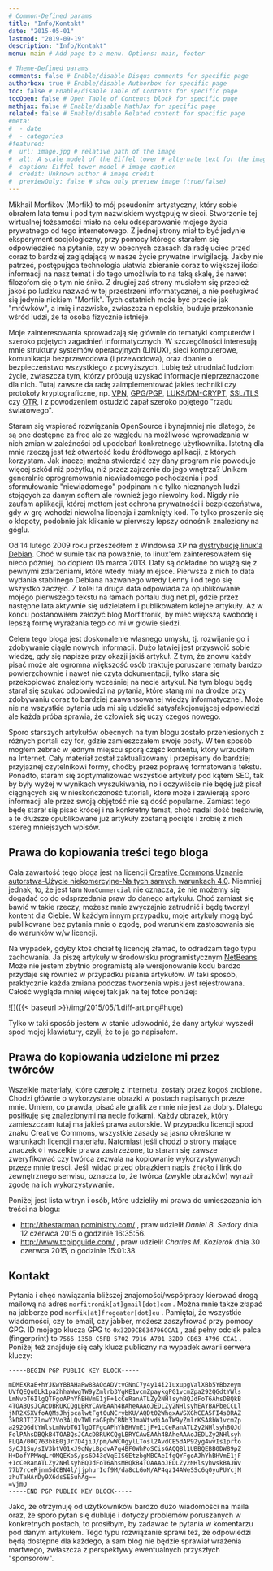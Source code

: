 ```yaml
---
# Common-Defined params
title: "Info/Kontakt"
date: "2015-05-01"
lastmod: "2019-09-19"
description: "Info/Kontakt"
menu: main # Add page to a menu. Options: main, footer

# Theme-Defined params
comments: false # Enable/disable Disqus comments for specific page
authorbox: true # Enable/disable Authorbox for specific page
toc: false # Enable/disable Table of Contents for specific page
tocOpen: false # Open Table of Contents block for specific page
mathjax: false # Enable/disable MathJax for specific page
related: false # Enable/disable Related content for specific page
#meta:
#  - date
#  - categories
#featured:
#  url: image.jpg # relative path of the image
#  alt: A scale model of the Eiffel tower # alternate text for the image
#  caption: Eiffel tower model # image caption
#  credit: Unknown author # image credit
#  previewOnly: false # show only preview image (true/false)
---
```


Mikhail Morfikov (Morfik) to mój pseudonim artystyczny, który sobie obrałem lata temu i pod tym
nazwiskiem występuję w sieci. Stworzenie tej wirtualnej tożsamości miało na celu odseparowanie
mojego życia prywatnego od tego internetowego. Z jednej strony miał to być jedynie eksperyment
socjologiczny, przy pomocy którego starałem się odpowiedzieć na pytanie, czy w obecnych czasach da
radę uciec przed coraz to bardziej zaglądającą w nasze życie prywatne inwigilacją. Jakby nie
patrzeć, postępująca technologia ułatwia zbieranie coraz to większej ilości informacji na nasz
temat i do tego umożliwia to na taką skalę, że nawet filozofom się o tym nie śniło. Z drugiej zaś
strony musiałem się przecież jakoś po ludzku nazwać w tej przestrzeni informatycznej, a nie
posługiwać się jedynie nickiem "Morfik". Tych ostatnich może być przecie jak "mrówków", a imię i
nazwisko, zwłaszcza niepolskie, buduje przekonanie wśród ludzi, że ta osoba fizycznie istnieje.

Moje zainteresowania sprowadzają się głównie do tematyki komputerów i szeroko pojętych zagadnień
informatycznych. W szczególności interesują mnie struktury systemów operacyjnych (LINUX), sieci
komputerowe, komunikacja bezprzewodowa (i przewodowa), oraz dbanie o bezpieczeństwo wszystkiego z
powyższych. Lubię też utrudniać ludziom życie, zwłaszcza tym, którzy próbują uzyskać informacje
nieprzeznaczone dla nich. Tutaj zawsze da radę zaimplementować jakieś techniki czy protokoły
kryptograficzne, np. [VPN](https://pl.wikipedia.org/wiki/Virtual_Private_Network),
[GPG/PGP](https://pl.wikipedia.org/wiki/GNU_Privacy_Guard),
[LUKS/DM-CRYPT](https://pl.wikipedia.org/wiki/Linux_Unified_Key_Setup),
[SSL/TLS](https://pl.wikipedia.org/wiki/Transport_Layer_Security) czy
[OTR](https://pl.wikipedia.org/wiki/Off-the-record_messaging), i z powodzeniem ostudzić zapał
szeroko pojętego "rządu światowego".

Staram się wspierać rozwiązania OpenSource i bynajmniej nie dlatego, że są one dostępne za free ale
ze względu na możliwość wprowadzania w nich zmian w zależności od upodobań konkretnego użytkownika.
Istotną dla mnie rzeczą jest też otwartość kodu źródłowego aplikacji, z których korzystam. Jak
inaczej można stwierdzić czy dany program nie powoduje więcej szkód niż pożytku, niż przez zajrzenie
do jego wnętrza? Unikam generalnie oprogramowania niewiadomego pochodzenia i pod sformułowanie
"niewiadomego" podpinam nie tylko nieznanych ludzi stojących za danym softem ale również jego
niewolny kod. Nigdy nie zaufam aplikacji, której mottem jest ochrona prywatności i bezpieczeństwa,
gdy w grę wchodzi niewolna licencja i zamknięty kod. To tylko proszenie się o kłopoty, podobnie jak
klikanie w pierwszy lepszy odnośnik znaleziony na góglu.

Od 14 lutego 2009 roku przeszedłem z Windowsa XP na [dystrybucję linux'a
Debian](https://www.debian.org/). Choć w sumie tak na poważnie, to linux'em zainteresowałem się
nieco później, bo dopiero 05 marca 2013. Daty są dokładne bo wiążą się z pewnymi zdarzeniami, które
wtedy miały miejsce. Pierwsza z nich to data wydania stabilnego Debiana nazwanego wtedy Lenny i od
tego się wszystko zaczęło. Z kolei ta druga data odpowiada za opublikowanie mojego pierwszego tekstu
na łamach portalu dug.net.pl, gdzie przez następne lata aktywnie się udzielałem i publikowałem
kolejne artykuły. Aż w końcu postanowiłem założyć blog Morfitronik, by mieć większą swobodę i lepszą
formę wyrażania tego co mi w głowie siedzi.

Celem tego bloga jest doskonalenie własnego umysłu, tj. rozwijanie go i zdobywanie ciągle nowych
informacji. Dużo łatwiej jest przyswoić sobie wiedzę, gdy się napisze przy okazji jakiś artykuł. Z
tym, że znowu każdy pisać może ale ogromna większość osób traktuje poruszane tematy bardzo
powierzchownie i nawet nie czyta dokumentacji, tylko stara się przekopiować znaleziony wcześniej na
necie artykuł. Na tym blogu będę starał się szukać odpowiedzi na pytania, które staną mi na drodze
przy zdobywaniu coraz to bardziej zaawansowanej wiedzy informatycznej. Może nie na wszystkie pytania
uda mi się udzielić satysfakcjonującej odpowiedzi ale każda próba sprawia, że człowiek się uczy
czegoś nowego.

Sporo starszych artykułów obecnych na tym blogu zostało przeniesionych z różnych portali czy for,
gdzie zamieszczałem swoje posty. W ten sposób mogłem zebrać w jednym miejscu sporą część kontentu,
który wrzuciłem na Internet. Cały materiał został zaktualizowany i przepisany do bardziej przyjaznej
czytelnikowi formy, choćby przez poprawę formatowania tekstu. Ponadto, staram się zoptymalizować
wszystkie artykuły pod kątem SEO, tak by były wyżej w wynikach wyszukiwania, no i oczywiście nie
będę już pisał ciągnących się w nieskończoność tutoriali, które może i zawierają sporo informacji
ale przez swoją objętość nie są dość popularne. Zamiast tego będę starał się pisać krócej i na
konkretny temat, choć nadal dość treściwie, a te dłuższe opublikowane już artykuły zostaną pocięte i
zrobię z nich szereg mniejszych wpisów.

## Prawa do kopiowania treści tego bloga

Cała zawartość tego bloga jest na licencji [Creative Commons Uznanie autorstwa-Użycie
niekomercyjne-Na tych samych
warunkach 4.0](https://creativecommons.org/licenses/by-nc-sa/4.0/deed.pl). Niemniej jednak, to, że
jest tam `NonCommercial` nie oznacza, że nie możemy się dogadać co do odsprzedania praw do danego
artykułu. Choć zamiast się bawić w takie rzeczy, możesz mnie zwyczajnie zatrudnić i będę tworzył
kontent dla Ciebie. W każdym innym przypadku, moje artykuły mogą być publikowane bez pytania mnie o
zgodę, pod warunkiem zastosowania się do warunków w/w licencji.

Na wypadek, gdyby ktoś chciał tę licencję złamać, to odradzam tego typu zachowania. Ja piszę
artykuły w środowisku programistycznym [NetBeans](https://netbeans.org/). Może nie jestem zbytnio
programistą ale wersjonowanie kodu bardzo przydaje się również w przypadku pisania artykułów. W taki
sposób, praktycznie każda zmiana podczas tworzenia wpisu jest rejestrowana. Całość wygląda mniej
więcej tak jak na tej fotce
poniżej:

![]({{< baseurl >}}/img/2015/05/1.diff-art.png#huge)

Tylko w taki sposób jestem w stanie udowodnić, że dany artykuł wyszedł spod mojej klawiatury, czyli,
że to ja go napisałem.

## Prawa do kopiowania udzielone mi przez twórców

Wszelkie materiały, które czerpię z internetu, zostały przez kogoś zrobione. Chodzi głównie o
wykorzystane obrazki w postach napisanych przeze mnie. Umiem, co prawda, pisać ale grafik ze mnie
nie jest za dobry. Dlatego posiłkuję się znalezionymi na necie fotkami. Każdy obrazek, który
zamieszczam tutaj ma jakieś prawa autorskie. W przypadku licencji spod znaku Creative Commons,
wszystkie zasady są jasno określone w warunkach licencji materiału. Natomiast jeśli chodzi o strony
mające znaczek `©` i wszelkie prawa zastrzeżone, to staram się zawsze zweryfikować czy twórca
zezwala na kopiowanie wykorzystywanych przeze mnie treści. Jeśli widać przed obrazkiem napis
`źródło` i link do zewnętrznego serwisu, oznacza to, że twórca (zwykle obrazków) wyraził zgodę na
ich wykorzystywanie.

Poniżej jest lista witryn i osób, które udzieliły mi prawa do umieszczania ich treści na blogu:

  - <http://thestarman.pcministry.com/> , praw udzielił *Daniel B. Sedory* dnia 12 czerwca 2015 o
    godzinie 16:35:56.
  - <http://www.tcpipguide.com/> , praw udzielił *Charles M. Kozierok* dnia 30 czerwca 2015, o
    godzinie 15:01:38.

## Kontakt

Pytania i chęć nawiązania bliższej znajomości/współpracy kierować drogą mailową na adres
`morfitronik[at]gmail[dot]com` . Można mnie także złapać na jabberze pod
`morfik[at]frogeater[dot]eu` . Pamiętaj, że wszystkie wiadomości, czy to email, czy jabber,
możesz zaszyfrować przy pomocy GPG. ID mojego klucza GPG to `0x32D9CB634796CCA1` , zaś pełny odcisk
palca (fingerprint) to `7566 1358 C5FB 5702 7916 A701 32D9 CB63 4796 CCA1` . Poniżej też znajduje
się cały klucz publiczny na wypadek awarii serwera kluczy:

    -----BEGIN PGP PUBLIC KEY BLOCK-----

    mDMEXRaE+hYJKwYBBAHaRw8BAQdADVtvGNnC7y4y14i2IuxupgValXBb5YBbzeym
    UVfQEQu0Lk1pa2hhaWwgTW9yZmlrb3YgKE1vcmZpaykgPG1vcmZpa292QGdtYWls
    LmNvbT6IlgQTFgoAPhYhBHVmE1jF+1cCeRanATLZy2NHlsyhBQJdFoT6AhsDBQkB
    4TOABQsJCAcDBRUKCQgLBRYCAwEAAh4BAheAAAoJEDLZy2NHlsyhEAYBAPbeCCLl
    jNR2X5XVfoAQMsJhjpcalwtFgt0uNCrybKU/AQDt02WhgxAVSXGhCEA5FI4s0RAZ
    3kD8JTIZlnwY2Vo3ALQvTWlraGFpbCBNb3JmaWtvdiAoTW9yZmlrKSA8bW1vcmZp
    a292QGdtYWlsLmNvbT6IlgQTFgoAPhYhBHVmE1jF+1cCeRanATLZy2NHlsyhBQJd
    FolPAhsDBQkB4TOABQsJCAcDBRUKCQgLBRYCAwEAAh4BAheAAAoJEDLZy2NHlsyh
    FLQA/00Q763bkE0jJr7D4jiJ/pm/wWC0gylLTosl2AvdCE5dAP92yg4wvIs1prto
    S/CJ1Su/sIV3btV01xJ9qNyLBpdvA7g4BF0WhPoSCisGAQQBl1UBBQEBB0DW89pZ
    H+DofYPMWqLrOMQEKoS/ps6D43qVqEIS6EtzbgMBCAeIfgQYFgoAJhYhBHVmE1jF
    +1cCeRanATLZy2NHlsyhBQJdFoT6AhsMBQkB4TOAAAoJEDLZy2NHlsyhwskBAJWv
    77b7rceRjnm5dCBN4l/jjphurIof9M/da8cLGoN/AP4qz14AWeSSc6q0yuPUYcjM
    zhuTaHArDy9X6dsSE5uhAg==
    =vjmO
    -----END PGP PUBLIC KEY BLOCK-----

Jako, że otrzymuję od użytkowników bardzo dużo wiadomości na maila oraz, że sporo pytań się dubluje
i dotyczy problemów poruszanych w konkretnych postach, to prosiłbym, by zadawać te pytania w
komentarzu pod danym artykułem. Tego typu rozwiązanie sprawi też, że odpowiedzi będą dostępne dla
każdego, a sam blog nie będzie sprawiał wrażenia martwego, zwłaszcza z perspektywy ewentualnych
przyszłych "sponsorów".

